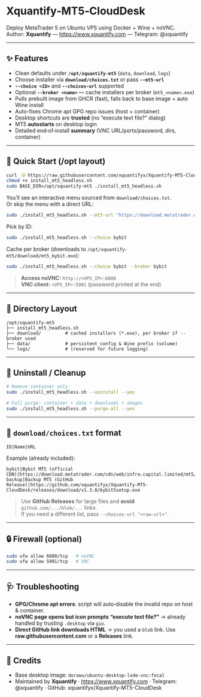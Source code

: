 # Xquantify‑MT5‑CloudDesk

Deploy MetaTrader 5 on Ubuntu VPS using Docker + Wine + noVNC.  
Author: **Xquantify** — https://www.xquantify.com — Telegram: @xquantify

---

## ✨ Features
- Clean defaults under **`/opt/xquantify-mt5`** (`data`, `download`, `logs`)
- Choose installer via **`download/choices.txt`** or pass **`--mt5-url`**
- **`--choice <ID>`** and **`--choices-url`** supported
- Optional **`--broker <name>`** — cache installers per broker (`mt5_<name>.exe`)
- Pulls prebuilt image from GHCR (fast), falls back to base image + auto Wine install
- Auto-fixes Chrome apt GPG repo issues (host + container)
- Desktop shortcuts are **trusted** (no “execute text file?” dialog)
- MT5 **autostarts** on desktop login
- Detailed end‑of‑install **summary** (VNC URL/ports/password, dirs, container)

---

## 🚀 Quick Start (/opt layout)
```bash
curl -O https://raw.githubusercontent.com/xquantifyx/Xquantify-MT5-CloudDesk/main/install_mt5_headless.sh
chmod +x install_mt5_headless.sh
sudo BASE_DIR=/opt/xquantify-mt5 ./install_mt5_headless.sh
```

You’ll see an interactive menu sourced from `download/choices.txt`.  
Or skip the menu with a direct URL:

```bash
sudo ./install_mt5_headless.sh --mt5-url "https://download.metatrader.com/cdn/web/infra.capital.limited/mt5/bybit5setup.exe"
```

Pick by ID:
```bash
sudo ./install_mt5_headless.sh --choice bybit
```

Cache per broker (downloads to `/opt/xquantify-mt5/download/mt5_bybit.exe`):
```bash
sudo ./install_mt5_headless.sh --choice bybit --broker bybit
```

> **Access noVNC:** `http://<VPS_IP>:6080`  
> **VNC client:** `<VPS_IP>:5901` (password printed at the end)

---

## 📁 Directory Layout
```
/opt/xquantify-mt5
├── install_mt5_headless.sh
├── download/         # cached installers (*.exe), per broker if --broker used
├── data/             # persistent config & Wine prefix (volume)
└── logs/             # (reserved for future logging)
```

---

## 🧰 Uninstall / Cleanup
```bash
# Remove container only
sudo ./install_mt5_headless.sh --uninstall --yes

# Full purge: container + data + downloads + images
sudo ./install_mt5_headless.sh --purge-all --yes
```

---

## 🧩 `download/choices.txt` format
```
ID|Name|URL
```
Example (already included):
```
bybit|Bybit MT5 (official CDN)|https://download.metatrader.com/cdn/web/infra.capital.limited/mt5/bybit5setup.exe
backup|Backup MT5 (GitHub Release)|https://github.com/xquantifyx/Xquantify-MT5-CloudDesk/releases/download/v1.3.0/bybit5setup.exe
```
> Use **GitHub Releases** for large files and **avoid** `github.com/.../blob/...` links.  
> If you need a different list, pass `--choices-url "<raw-url>"`.

---

## 🔒 Firewall (optional)
```bash
sudo ufw allow 6080/tcp   # noVNC
sudo ufw allow 5901/tcp   # VNC
```

---

## 🩺 Troubleshooting
- **GPG/Chrome apt errors**: script will auto‑disable the invalid repo on host & container.
- **noVNC page opens but icon prompts “execute text file?”** → already handled by trusting `.desktop` via `gio`.
- **Direct GitHub link downloads HTML** → you used a `blob` link. Use **raw.githubusercontent.com** or a **Releases** link.

---

## 🙌 Credits
- Base desktop image: `dorowu/ubuntu-desktop-lxde-vnc:focal`
- Maintained by **Xquantify** · https://www.xquantify.com · Telegram: @xquantify · GitHub: xquantifyx/Xquantify-MT5-CloudDesk
